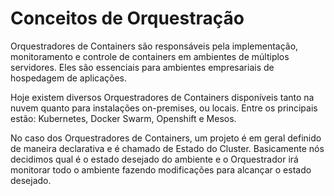 # Conceitos de Orquestração

Orquestradores de Containers são responsáveis pela implementação, monitoramento e controle de containers em ambientes de múltiplos servidores. Eles são essenciais para ambientes empresariais de hospedagem de aplicações.

Hoje existem diversos Orquestradores de Containers disponíveis tanto na nuvem quanto para instalações on-premises, ou locais. Entre os principais estão: Kubernetes, Docker Swarm, Openshift e Mesos.

No caso dos Orquestradores de Containers, um projeto é em geral definido de maneira declarativa e é chamado de Estado do Cluster. Basicamente nós decidimos qual é o estado desejado do ambiente e o Orquestrador irá monitorar todo o ambiente fazendo modificações para alcançar o estado desejado.
